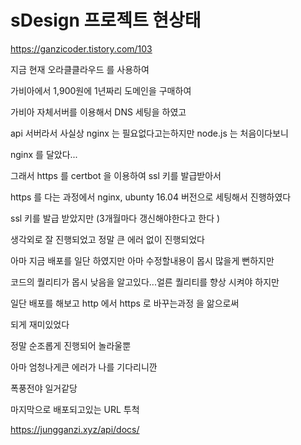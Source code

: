 # sDesign 프로젝트 현상태
https://ganzicoder.tistory.com/103

지금 현재 오라클클라우드 를 사용하여 

 

가비아에서 1,900원에 1년짜리 도메인을 구매하여 

 

가비아 자체서버를 이용해서 DNS 세팅을 하였고

 

api 서버라서 사실상 nginx 는 필요없다고는하지만 node.js 는 처음이다보니 

nginx 를 달았다...

 

그래서 https 를 certbot 을 이용하여 ssl 키를 발급받아서 

https 를 다는 과정에서 nginx, ubunty 16.04 버전으로 세팅해서 진행하였다

 

ssl 키를 발급 받았지만 (3개월마다 갱신해야한다고 한다 )

 

생각외로 잘 진행되었고 정말 큰 에러 없이 진행되었다 

 

아마 지금 배포를 일단 하였지만 아마 수정할내용이 몹시 많을게 뻔하지만

 

코드의 퀄리티가 몹시 낮음을 알고있다...얼른 퀄리티를 향상 시켜야 하지만

 

일단 배포를 해보고 http 에서 https 로 바꾸는과정 을 앎으로써

 

되게 재미있었다 

 

정말 순조롭게 진행되어 놀라울뿐 

 

아마 엄청나게큰 에러가 나를 기다리니깐

 

폭풍전야 일거같당

 

마지막으로 배포되고있는 URL 투척

 

https://jungganzi.xyz/api/docs/